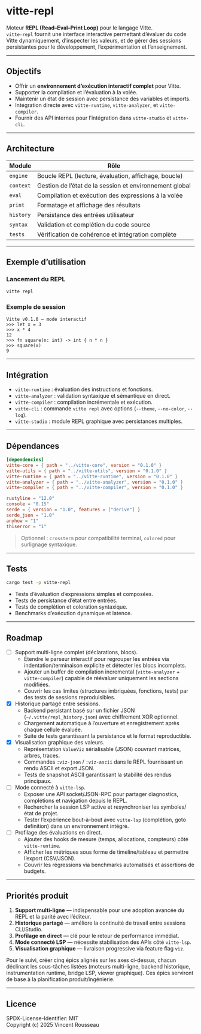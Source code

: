


# vitte-repl

Moteur **REPL (Read–Eval–Print Loop)** pour le langage Vitte.  
`vitte-repl` fournit une interface interactive permettant d’évaluer du code Vitte dynamiquement, d’inspecter les valeurs, et de gérer des sessions persistantes pour le développement, l’expérimentation et l’enseignement.

---

## Objectifs

- Offrir un **environnement d’exécution interactif complet** pour Vitte.  
- Supporter la compilation et l’évaluation à la volée.  
- Maintenir un état de session avec persistance des variables et imports.  
- Intégration directe avec `vitte-runtime`, `vitte-analyzer`, et `vitte-compiler`.  
- Fournir des API internes pour l’intégration dans `vitte-studio` et `vitte-cli`.

---

## Architecture

| Module        | Rôle |
|---------------|------|
| `engine`      | Boucle REPL (lecture, évaluation, affichage, boucle) |
| `context`     | Gestion de l’état de la session et environnement global |
| `eval`        | Compilation et exécution des expressions à la volée |
| `print`       | Formatage et affichage des résultats |
| `history`     | Persistance des entrées utilisateur |
| `syntax`      | Validation et complétion du code source |
| `tests`       | Vérification de cohérence et intégration complète |

---

## Exemple d’utilisation

### Lancement du REPL

```bash
vitte repl
```

### Exemple de session

```text
Vitte v0.1.0 — mode interactif
>>> let x = 3
>>> x * 4
12
>>> fn square(n: int) -> int { n * n }
>>> square(x)
9
```

---

## Intégration

- `vitte-runtime` : évaluation des instructions et fonctions.  
- `vitte-analyzer` : validation syntaxique et sémantique en direct.  
- `vitte-compiler` : compilation incrémentale et exécution.  
- `vitte-cli` : commande `vitte repl` avec options (`--theme`, `--no-color`, `--log`).  
- `vitte-studio` : module REPL graphique avec persistances multiples.

---

## Dépendances

```toml
[dependencies]
vitte-core = { path = "../vitte-core", version = "0.1.0" }
vitte-utils = { path = "../vitte-utils", version = "0.1.0" }
vitte-runtime = { path = "../vitte-runtime", version = "0.1.0" }
vitte-analyzer = { path = "../vitte-analyzer", version = "0.1.0" }
vitte-compiler = { path = "../vitte-compiler", version = "0.1.0" }

rustyline = "12.0"
console = "0.15"
serde = { version = "1.0", features = ["derive"] }
serde_json = "1.0"
anyhow = "1"
thiserror = "1"
``` 

> Optionnel : `crossterm` pour compatibilité terminal, `colored` pour surlignage syntaxique.

---

## Tests

```bash
cargo test -p vitte-repl
```

- Tests d’évaluation d’expressions simples et composées.  
- Tests de persistance d’état entre entrées.  
- Tests de complétion et coloration syntaxique.  
- Benchmarks d’exécution dynamique et latence.

---

## Roadmap

- [ ] Support multi-ligne complet (déclarations, blocs).  
  - Étendre le parseur interactif pour regrouper les entrées via indentation/terminaison explicite et détecter les blocs incomplets.  
  - Ajouter un buffer de compilation incremental (`vitte-analyzer` + `vitte-compiler`) capable de réévaluer uniquement les sections modifiées.  
  - Couvrir les cas limites (structures imbriquées, fonctions, tests) par des tests de sessions reproduisibles.  
- [x] Historique partagé entre sessions.  
  - Backend persistant basé sur un fichier JSON (`~/.vitte/repl_history.json`) avec chiffrement XOR optionnel.  
  - Chargement automatique à l’ouverture et enregistrement après chaque cellule évaluée.  
  - Suite de tests garantissant la persistance et le format reproductible.  
- [x] Visualisation graphique des valeurs.  
  - Représentation `ValueViz` sérialisable (JSON) couvrant matrices, arbres, traces.  
  - Commandes `:viz-json` / `:viz-ascii` dans le REPL fournissant un rendu ASCII et export JSON.  
  - Tests de snapshot ASCII garantissant la stabilité des rendus principaux.  
- [ ] Mode connecté à `vitte-lsp`.  
  - Exposer une API socket/JSON-RPC pour partager diagnostics, complétions et navigation depuis le REPL.  
  - Rechercher la session LSP active et resynchroniser les symboles/état de projet.  
  - Tester l’expérience bout-à-bout avec `vitte-lsp` (complétion, goto definition) dans un environnement intégré.  
- [ ] Profilage des évaluations en direct.  
  - Ajouter des hooks de mesure (temps, allocations, compteurs) côté `vitte-runtime`.  
  - Afficher les métriques sous forme de timeline/tableau et permettre l’export (CSV/JSON).  
  - Couvrir les régressions via benchmarks automatisés et assertions de budgets.

---

## Priorités produit

1. **Support multi-ligne** — indispensable pour une adoption avancée du REPL et la parité avec l’éditeur.
2. **Historique partagé** — améliore la continuité de travail entre sessions CLI/Studio.
3. **Profilage en direct** — clé pour le retour de performance immédiat.
4. **Mode connecté LSP** — nécessite stabilisation des APIs côté `vitte-lsp`.
5. **Visualisation graphique** — livraison progressive via feature flag `viz`.

Pour le suivi, créer cinq épics alignés sur les axes ci-dessus, chacun déclinant les sous-tâches listées (moteurs multi-ligne, backend historique, instrumentation runtime, bridge LSP, viewer graphique). Ces épics serviront de base à la planification produit/ingénierie.

---

## Licence

SPDX-License-Identifier: MIT  
Copyright (c) 2025 Vincent Rousseau

